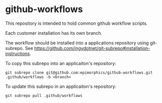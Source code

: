 # github-workflows

This repository is intended to hold common github workflow scripts.

Each customer installation has its own branch.

The workflow should be installed into a applications repository using
git-subrepo. See https://github.com/ingydotnet/git-subrepo#installation-instructions.


To copy this subrepo into an applicaiton's repository:
```
git subrepo clone git@github.com:epimorphics/github-workflows.git .github/workflows -b <branch>
```

To update this subrepo in an applicaiton's repository:
```
git subrepo pull .github/workflows
```
